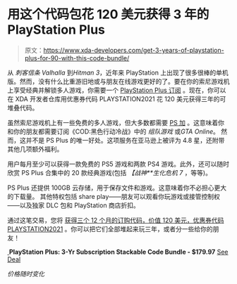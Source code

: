 # 用这个代码包花 120 美元获得 3 年的 PlayStation Plus

> 原文：<https://www.xda-developers.com/get-3-years-of-playstation-plus-for-90-with-this-code-bundle/>

从 *刺客信条 Valhalla* 到*Hitman 3*，近年来 PlayStation 上出现了很多很棒的单机版。然而，没有什么比重游旧地或与朋友在线游戏更好的了。要在你的索尼游戏机上享受经典并解锁多人游戏，你需要一个 [PlayStation Plus 订阅](https://depot.xda-developers.com/sales/playstation-plus-3-year-subscription?utm_source=xda-developers.com&utm_medium=referral&utm_campaign=playstation-plus-3-year-subscription&utm_term=scsf-470534&utm_content=a0x1P000004Z8zWQAS&scsonar=1) 。现在，你可以在 XDA 开发者仓库用优惠券代码 PLAYSTATION2021 花 120 美元获得三年的可堆叠代码。

虽然索尼游戏机上有一些免费的多人游戏，但大多数都需要 [PS 加](https://www.xda-developers.com/get-lifetime-vpn-protection-and-one-year-of-playstation-plus-for-just-50-today/) 。这意味着你和你的朋友都需要订阅《COD:黑色行动冷战》中的 *组队游戏* 或*GTA Online*。 然而，这并不是 PS Plus 的唯一好处。这项服务在亚马逊上被评为 4.8 星，还附带其他几项额外福利。

用户每月至少可以获得一款免费的 PS5 游戏和两款 PS4 游戏。此外，还可以随时欣赏 PS Plus 合集中的 20 款经典游戏(包括 *【战神**生化危机 7* ，等等)。

PS Plus 还提供 100GB 云存储，用于保存文件和游戏。这意味着你不必担心更大的下载量。 其他特权包括 share play——朋友可以观看你玩游戏或接管控制权——以及独家 DLC 包和 PlayStation 商店折扣。

通过这笔交易，您将 [获得三个 12 个月的订购代码，价值 120 美元，优惠券代码 PLAYSTATION2021](https://depot.xda-developers.com/sales/playstation-plus-3-year-subscription?utm_source=xda-developers.com&utm_medium=referral&utm_campaign=playstation-plus-3-year-subscription&utm_term=scsf-470534&utm_content=a0x1P000004Z8zWQAS&scsonar=1) 。你可以把它们全部堆起来玩三年，或者分一些给你的朋友！

[ ](https://depot.xda-developers.com/sales/playstation-plus-3-year-subscription?utm_source=xda-developers.com&utm_medium=referral-cta&utm_campaign=playstation-plus-3-year-subscription&utm_term=scsf-470534&utm_content=a0x1P000004Z8zWQAS&scsonar=1)**PlayStation Plus: 3-Yr Subscription Stackable Code Bundle - $179.97** [See Deal](https://depot.xda-developers.com/sales/playstation-plus-3-year-subscription?utm_source=xda-developers.com&utm_medium=referral-cta&utm_campaign=playstation-plus-3-year-subscription&utm_term=scsf-470534&utm_content=a0x1P000004Z8zWQAS&scsonar=1)

*价格随时变化*